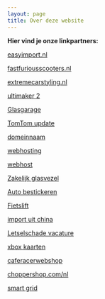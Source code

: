 ```yaml
---
layout: page
title: Over deze website
---
```


**Hier vind je onze linkpartners:**

<a href="https://easyimport.nl/bpm-berekenen-aangifte/" target="_blank">easyimport.nl</a>

<a href="https://www.fastfuriousscooters.nl/elektrische-driewielers/" target="_blank">fastfuriousscooters.nl</a>

<a href="https://www.extremecarstyling.nl/wagner-tuning" target="_blank">extremecarstyling.nl</a>

<a href="https://www.cards3dprinting.com/ultimaker/3d-printers/ultimaker-2/">ultimaker 2</a>

<a href="https://www.glasgarage.nl">Glasgarage</a>

<a href="https://www.updatenavigatie.nl">TomTom update</a>

<a href="https://www.easyhost.be/nl/domeinnaam-kopen">domeinnaam</a>

<a href="https://www.combell.com/nl/hosting/webhosting">webhosting</a>

<a href="https://www.transip.nl/webhosting/">webhost</a>

<a href="https://www.breedband.nl/zakelijk-glasvezelinternet/">Zakelijk glasvezel</a>

<a href="https://deltareclame.nl/auto-bestickeren/">Auto bestickeren</a>

<a href="https://www.wheelylift.com/wlp/fietslift/">Fietslift</a>

<a href="https://makong.nl/importeren-uit-china/">import uit china</a>

<a href="https://dlsa.nl/vacature-letselschade/">Letselschade vacature</a>

<a href="https://gamecardsdirect.com/nl-nl/xbox-gift-cards/">xbox kaarten</a>

<a href="https://www.caferacerwebshop.com/nl/merk-specifiek/bmw/bmw-k-series-specials/">caferacerwebshop</a>

<a href="https://www.choppershop.com/nl/multi-fit/stuur-toebehoor/gashendel/">choppershop.com/nl</a>

<a href="https://alfen.com/nl/smart-grids">smart grid</a> 
